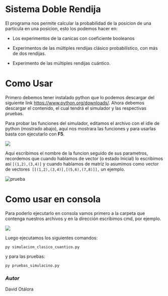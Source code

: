 # **Sistema Doble Rendija**

El programa nos permite calcular la probabilidad de la posicion de una particula en una posicion, esto los podemos hacer en:

- Los experimentos de la canicas con coeficiente booleanos

- Experimentos de las múltiples rendijas clásico probabilístico, con más de dos rendijas.

- Experimento de las múltiples rendijas cuántico.

# **Como Usar**

Primero debemos tener instalado python que lo podemos descargar del siguiente link https://www.python.org/downloads/.
Ahora debemos descargar el contenido, el cual tendrá el simulador y las respectivas pruebas.

Para probar las funciones del simulador, editamos el archivo con el idle de python (mostrado abajo), aquí nos mostrara las funciones y para usarlas basta con ejecutarlo con **F5**.

![](https://user-images.githubusercontent.com/46855679/64482604-9f679a00-d1ba-11e9-86bd-570a11bd3c47.JPG)

Aqui escribimos el nombre de la funcion seguido de sus parametros, recordemos que cuando hablamos de vector (o estado Inicial) lo escribimos así `[(1,2),(3,4)]` y cuando hablamos de matriz lo asumimos como vector de vectores` [[(1,2),(3,4)],[(5,6),(7,8)]],` un ejemplo.

![prueba](https://user-images.githubusercontent.com/46855679/66608154-75b7df00-eb7b-11e9-81ac-638a4712554b.JPG)

# **Como usar en consola**

Para poderlo ejecutarlo en consola vamos primero a la carpeta que contenga nuestros archivos y en la dirección escribimos cmd, por ejemplo. 

![](https://user-images.githubusercontent.com/46855679/64491282-5d773c00-d22c-11e9-9faa-7667da16035d.JPG)

Luego ejecutamos los siguientes comandos:

`py simulacion_clasico_cuantico.py`

y para las pruebas:

`py pruebas_simulacino.py`


### _**Autor**_

David Otálora


